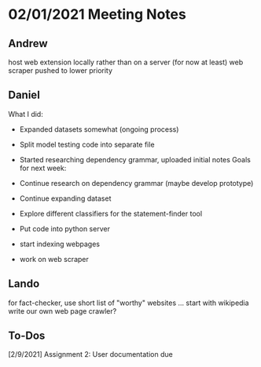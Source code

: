 # 02/01/2021 Meeting Notes


## Andrew
host web extension locally rather than on a server (for now at least)
web scraper pushed to lower priority

## Daniel
What I did:
- Expanded datasets somewhat (ongoing process)
- Split model testing code into separate file
- Started researching dependency grammar, uploaded initial notes
Goals for next week:
- Continue research on dependency grammar (maybe develop prototype)
- Continue expanding dataset
- Explore different classifiers for the statement-finder tool

- Put code into python server
- start indexing webpages
- work on web scraper

## Lando
for fact-checker, use short list of "worthy" websites ... start with wikipedia
write our own web page crawler?

## To-Dos
[2/9/2021] Assignment 2: User documentation due
